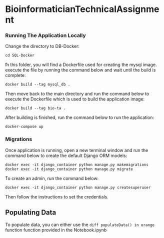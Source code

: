 # BioinformaticianTechnicalAssignment

### Running The Application Locally

Change the directory to DB-Docker:

```
cd SQL-Docker
```

ّIn this folder, you will find a Dockerfile used for creating the mysql image. execute the file by running the command below and wait until the build is complete:

```
docker build --tag mysql_db .
```

Then move back to the main directory and run the command below to execute the Dockerfile which is used to build the application image:
```
docker build --tag bio-ta .
```

After building is finished, run the command below to run the application:

```
docker-compose up
```

### Migrations

Once application is running, open a new terminal window and run the command below to create the default Django ORM models:

```
docker exec -it django_container python manage.py makemigrations
docker exec -it django_container python manage.py migrate
```

ُTo create an admin, run the command below:
```
docker exec -it django_container python manage.py createsuperuser
```
Then follow the instructions to set the credentials.


## Populating Data

To populate data, you can either use the ``` diff populateData() in orange ``` function function provided in the Notebook.ipynb 

